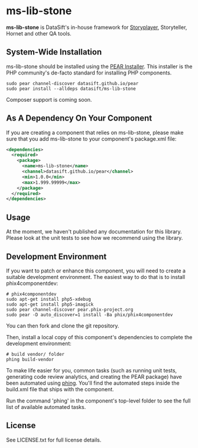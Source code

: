 # ms-lib-stone

**ms-lib-stone** is DataSift's in-house framework for [Storyplayer](http://datasift.github.io/storyplayer), Storyteller, Hornet and other QA tools.

## System-Wide Installation

ms-lib-stone should be installed using the [PEAR Installer](http://pear.php.net). This installer is the PHP community's de-facto standard for installing PHP components.

    sudo pear channel-discover datasift.github.io/pear
    sudo pear install --alldeps datasift/ms-lib-stone

Composer support is coming soon.

## As A Dependency On Your Component

If you are creating a component that relies on ms-lib-stone, please make sure that you add ms-lib-stone to your component's package.xml file:

```xml
<dependencies>
  <required>
    <package>
      <name>ms-lib-stone</name>
      <channel>datasift.github.io/pear</channel>
      <min>1.0.0</min>
      <max>1.999.99999</max>
    </package>
  </required>
</dependencies>
```

Usage
-----

At the moment, we haven't published any documentation for this library.  Please look at the unit tests to see how we recommend using the library.

Development Environment
-----------------------

If you want to patch or enhance this component, you will need to create a suitable development environment. The easiest way to do that is to install phix4componentdev:

    # phix4componentdev
    sudo apt-get install php5-xdebug
    sudo apt-get install php5-imagick
    sudo pear channel-discover pear.phix-project.org
    sudo pear -D auto_discover=1 install -Ba phix/phix4componentdev

You can then fork and clone the git repository.

Then, install a local copy of this component's dependencies to complete the development environment:

    # build vendor/ folder
    phing build-vendor

To make life easier for you, common tasks (such as running unit tests, generating code review analytics, and creating the PEAR package) have been automated using [phing](http://phing.info).  You'll find the automated steps inside the build.xml file that ships with the component.

Run the command 'phing' in the component's top-level folder to see the full list of available automated tasks.

License
-------

See LICENSE.txt for full license details.
